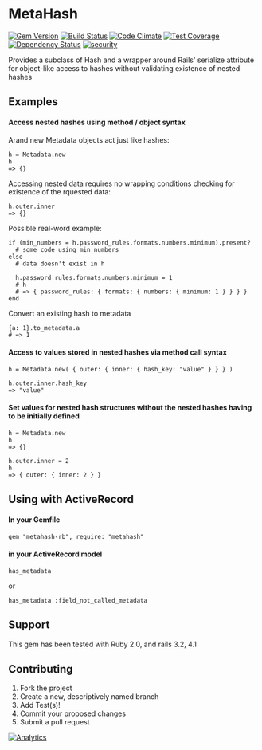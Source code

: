 MetaHash
========

[![Gem Version](http://img.shields.io/gem/v/metahash-rb.svg?style=flat-square)](http://badge.fury.io/rb/metahash-rb)
[![Build Status](http://img.shields.io/travis/NullVoxPopuli/MetaHash.svg?style=flat-square)](https://travis-ci.org/NullVoxPopuli/MetaHash)
[![Code Climate](http://img.shields.io/codeclimate/github/NullVoxPopuli/MetaHash.svg?style=flat-square)](https://codeclimate.com/github/NullVoxPopuli/MetaHash)
[![Test Coverage](http://img.shields.io/codeclimate/coverage/github/NullVoxPopuli/MetaHash.svg?style=flat-square)](https://codeclimate.com/github/NullVoxPopuli/MetaHash)
[![Dependency Status](http://img.shields.io/gemnasium/NullVoxPopuli/MetaHash.svg?style=flat-square)](https://gemnasium.com/NullVoxPopuli/MetaHash)
[![security](https://hakiri.io/github/NullVoxPopuli/MetaHash/master.svg)](https://hakiri.io/github/NullVoxPopuli/MetaHash/master)


Provides a subclass of Hash and a wrapper around Rails' serialize attribute for object-like access to hashes without validating existence of nested hashes

##  Examples
#### Access nested hashes using method / object syntax

Arand new Metadata objects act just like hashes:

    h = Metadata.new
    h
    => {}

Accessing nested data requires no wrapping conditions checking for existence of the rquested data:

    h.outer.inner
    => {}

Possible real-word example:

    if (min_numbers = h.password_rules.formats.numbers.minimum).present?
      # some code using min_numbers
    else
      # data doesn't exist in h

      h.password_rules.formats.numbers.minimum = 1
      # h
      # => { password_rules: { formats: { numbers: { minimum: 1 } } } }
    end

Convert an existing hash to metadata

    {a: 1}.to_metadata.a
    # => 1

#### Access to values stored in nested hashes via method call syntax

    h = Metadata.new( { outer: { inner: { hash_key: "value" } } } )

    h.outer.inner.hash_key
    => "value"

#### Set values for nested hash structures without the nested hashes having to be initially defined

    h = Metadata.new
    h
    => {}

    h.outer.inner = 2
    h
    => { outer: { inner: 2 } }

## Using with ActiveRecord

#### In your Gemfile

    gem "metahash-rb", require: "metahash"

#### in your ActiveRecord model

    has_metadata

or

    has_metadata :field_not_called_metadata


## Support

This gem has been tested with Ruby 2.0, and rails 3.2, 4.1


## Contributing

1. Fork the project
2. Create a new, descriptively named branch
3. Add Test(s)!
4. Commit your proposed changes
5. Submit a pull request

[![Analytics](https://ga-beacon.appspot.com/UA-54618821-1/your-repo/page-name)](https://github.com/igrigorik/ga-beacon)
